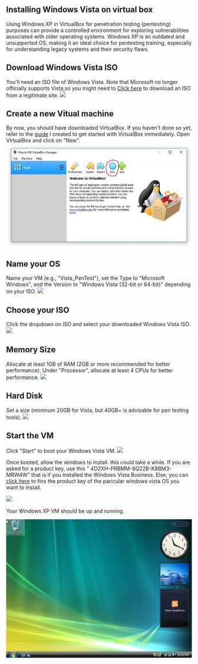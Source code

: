 <h2>Installing Windows Vista on virtual box</h2>
Using Windows XP in VirtualBox for penetration testing (pentesting) purposes can provide a controlled environment for exploring vulnerabilities associated with older operating systems. Windows XP is an outdated and unsupported OS, making it an ideal choice for pentesting training, especially for understanding legacy systems and their security flaws. 
<h2> Download Windows Vista ISO</h2>
You'll need an ISO file of Windows Vista. Note that Microsoft no longer officially supports Vista,so you might need to <a href="https://massgrave.dev/windows_vista_links">Click here</a> to download an ISO from a legitimate site.

<img src="https://github.com/Corporate101/Installing-Windows-XP-on-virtual-box/blob/main/Download%20Windows%20Vista.png">

<h2>Create a new Vitual machine</h2>
By now, you should have downloaded VirtualBox. If you haven't done so yet, refer to the <a href="https://github.com/Corporate101/Setting-up-a-Virtual-home-Lab">guide</a> I created to get started with VirtualBox immediately.
Open VirtualBox and click on "New".

<img src="https://github.com/Corporate101/Setting-up-a-Virtual-home-Lab/blob/main/Folder/New.jpg">

<h2>Name your OS</h2>
Name your VM (e.g., "Vista_PenTest"), set the Type to "Microsoft Windows", and the Version to "Windows Vista (32-bit or 64-bit)" depending on your ISO.

<img src="https://github.com/Corporate101/Installing-Windows-XP-on-virtual-box/blob/main/Nmae%20your%20OS.V.png">

<h2>Choose your ISO</h2>
Click the dropdown on ISO and select your downloaded Windows Vista ISO.

<img src="https://github.com/Corporate101/Installing-Windows-XP-on-virtual-box/blob/main/Upload%20Your%20ISO.V.png">

<h2>Memory Size</h2>
Allocate at least 1GB of RAM (2GB or more recommended for better performance).
Under "Processor", allocate at least 4 CPUs for better performance.

<img src="https://github.com/Corporate101/Installing-Windows-XP-on-virtual-box/blob/main/Memory%20and%20processors.V.png">

<h2>Hard Disk</h2>
Set a size (minimum 20GB for Vista, but 40GB+ is advisable for pen testing tools).

<img src="https://github.com/Corporate101/Installing-Windows-XP-on-virtual-box/blob/main/Create%20HDD.V.png">

<h2>Start the VM</h2>
Click "Start" to boot your Windows Vista VM.

<img src="https://github.com/Corporate101/Installing-Windows-XP-on-virtual-box/blob/main/Start%20you%20WV.png">

Once booted, allow the windows to install. this could take a while. If you are asked for a product key, use this " 4D2XH-PRBMM-8Q22B-K8BM3-MRW4W" that is if you installed the Windows Vista Business. Else, you can <a href="https://www.windowsafg.com/keys.html">click here</a> to fins the product key of the paricular windows vista OS you want to install.

<img src="https://github.com/Corporate101/Installing-Windows-XP-on-virtual-box/blob/main/Start%20your%20VM.png">

Your Windows XP VM should be up and running.

<img src="https://github.com/Corporate101/Installing-Windows-Vista-on-virtual-box/blob/main/Vista%20Running.png">

